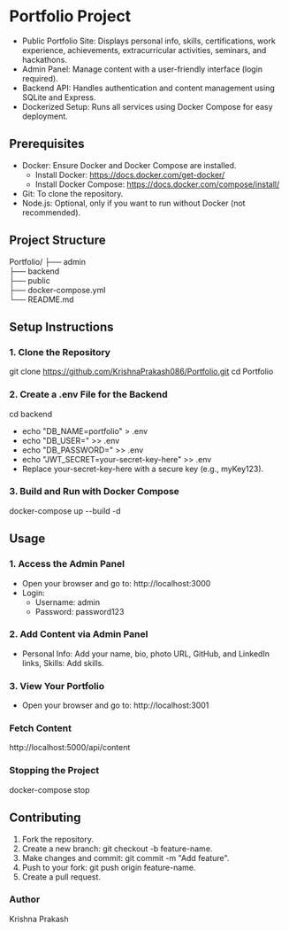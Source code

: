 # Portfolio Project

- Public Portfolio Site: Displays personal info, skills, certifications, work experience, achievements, extracurricular activities, seminars, and hackathons.
- Admin Panel: Manage content with a user-friendly interface (login required).
- Backend API: Handles authentication and content management using SQLite and Express.
- Dockerized Setup: Runs all services using Docker Compose for easy deployment.

## Prerequisites

- Docker: Ensure Docker and Docker Compose are installed.
  - Install Docker: https://docs.docker.com/get-docker/
  - Install Docker Compose: https://docs.docker.com/compose/install/
- Git: To clone the repository.
- Node.js: Optional, only if you want to run without Docker (not recommended).

## Project Structure

Portfolio/
├── admin  
├── backend  
├── public  
├── docker-compose.yml  
└── README.md

## Setup Instructions

### 1. Clone the Repository

git clone https://github.com/KrishnaPrakash086/Portfolio.git
cd Portfolio

### 2. Create a .env File for the Backend

cd backend

- echo "DB_NAME=portfolio" > .env
- echo "DB_USER=" >> .env
- echo "DB_PASSWORD=" >> .env
- echo "JWT_SECRET=your-secret-key-here" >> .env
- Replace your-secret-key-here with a secure key (e.g., myKey123).

### 3. Build and Run with Docker Compose

docker-compose up --build -d

## Usage

### 1. Access the Admin Panel

- Open your browser and go to: http://localhost:3000
- Login:
  - Username: admin
  - Password: password123

### 2. Add Content via Admin Panel

- Personal Info: Add your name, bio, photo URL, GitHub, and LinkedIn links, Skills: Add skills.

### 3. View Your Portfolio

- Open your browser and go to: http://localhost:3001

### Fetch Content

http://localhost:5000/api/content

### Stopping the Project

docker-compose stop

## Contributing

1. Fork the repository.
2. Create a new branch: git checkout -b feature-name.
3. Make changes and commit: git commit -m "Add feature".
4. Push to your fork: git push origin feature-name.
5. Create a pull request.

### Author

Krishna Prakash
